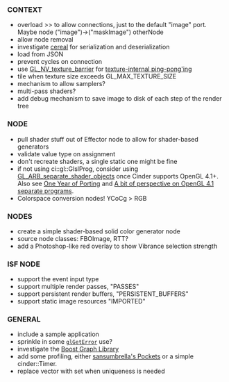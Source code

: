 
### CONTEXT
- overload >> to allow connections, just to the default "image" port. Maybe node ("image")->("maskImage") otherNode
- allow node removal
- investigate [cereal](https://github.com/USCiLab/cereal) for serialization and deserialization
- load from JSON
- prevent cycles on connection
- use [GL_NV_texture_barrier](http://www.opengl.org/registry/specs/NV/texture_barrier.txt) for [texture-internal ping-pong'ing](https://www.opengl.org/discussion_boards/showthread.php/173265-GL_NV_texture_barrier-on-ATI?p=1214070&viewfull=1#post1214070)
- tile when texture size exceeds GL_MAX_TEXTURE_SIZE
- mechanism to allow samplers?
- multi-pass shaders?
- add debug mechanism to save image to disk of each step of the render tree

### NODE
- pull shader stuff out of Effector node to allow for shader-based generators
- validate value type on assignment
- don't recreate shaders, a single static one might be fine
- if not using ci::gl::GlslProg, consider using [GL_ARB_separate_shader_objects](http://www.opengl.org/registry/specs/ARB/separate_shader_objects.txt) once Cinder supports OpenGL 4.1+. Also see [One Year of Porting](http://www.slideshare.net/slideshow/embed_code/34431339?rel=0#) and [A bit of perspective on OpenGL 4.1 separate programs](http://www.g-truc.net/post-0348.html).
- Colorspace conversion nodes! YCoCg > RGB

### NODES
- create a simple shader-based solid color generator node
- source node classes: FBOImage, RTT?
- add a Photoshop-like red overlay to show Vibrance selection strength

### ISF NODE
- support the event input type
- support multiple render passes, "PASSES"
- support persistent render buffers, "PERSISTENT_BUFFERS"
- support static image resources "IMPORTED"

### GENERAL
- include a sample application
- sprinkle in some [`glGetError`](https://www.opengl.org/wiki/GLAPI/glGetError) use?
- investigate the [Boost Graph Library](http://www.boost.org/doc/libs/1_55_0/libs/graph/doc/index.html)
- add some profiling, either [sansumbrella's Pockets](https://github.com/sansumbrella/Pockets/blob/dev/src/pockets/Profiling.h) or a simple cinder::Timer.
- replace vector with set when uniqueness is needed
